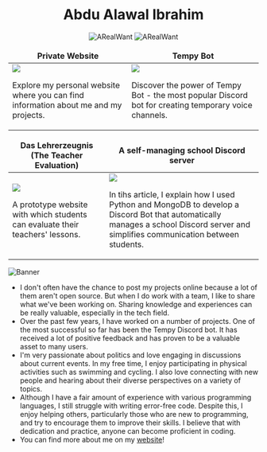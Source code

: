 <h1 align='center'>
     Abdu Alawal Ibrahim
</h1>


<p align="center"> 
     <img src="https://img.shields.io/badge/-ARealWant-4651cb" alt="ARealWant"/></a>
     <img src="https://github-profile-trophy.vercel.app/?username=ARealWant&rank=SECRET,SSS,SS,S,AAA,AA,A,B,C&margin-w=5&no-bg=true&no-frame=true" alt="ARealWant" /></a> 
     </p>

<div>
    <table>
        <thead>
            <tr border="none!important;">
                <th style="border: none!important;">Private Website</th>
                <th style="border: none!important;">Tempy Bot</th>
            </tr>
        </thead>
        <tbody>
            <tr>
                <td><a href="https://arealwant.com/"><img src="https://us-east-1.tixte.net/uploads/media.arealwant.com/chrome_EkHbwqww5Q.png"/></a>
                    <p>Explore my personal website where you can find information about me and my projects.</p></td>
                <td><a href="https://tempybot.me/"><img src="https://us-east-1.tixte.net/uploads/media.arealwant.com/chrome_CcqUCM25Nh.png"/></a>
                    <p>Discover the power of Tempy Bot - the most popular Discord bot for creating temporary voice channels.</p></td>
            </tr>
        </tbody>
    </table>
</div>

<div>
    <table>
        <thead>
            <tr border="none!important;">
                <th style="border: none!important;">Das Lehrerzeugnis (The Teacher Evaluation)</th>
                <th style="border: none!important;">A self-managing school Discord server</th>
            </tr>
        </thead>
        <tbody>
            <tr>
                <td><a href="https://www.linkedin.com/pulse/way-students-rate-teachers-lessons-using-bootstrap-python-ibrahim-9zwve/"><img src="https://media.arealwant.com/r/chrome_6wnRiK0bZv.png"/></a>
                    <p>A prototype website with which students can evaluate their teachers' lessons.</p></td>
                <td><a href="https://www.linkedin.com/pulse/creation-self-managing-school-discord-server-using-python-ibrahim-i0nne/"><img src="https://media.arealwant.com/r/chrome_M859AdBYwl.png"/></a>
                    <p>In tihs article, I explain how I used Python and MongoDB to develop a Discord Bot that automatically manages a school Discord server and simplifies communication between students.

</p></td>
            </tr>
        </tbody>
    </table>
</div>




![Banner](https://media.discordapp.net/attachments/784948147881115688/1098266713511960696/bgGH.gif?width=1439&height=479) 
     
- I don't often have the chance to post my projects online because a lot of them aren't open source. But when I do work with a team, I like to share what we've been working on. Sharing knowledge and experiences can be really valuable, especially in the tech field.
- Over the past few years, I have worked on a number of projects. One of the most successful so far has been the Tempy Discord bot. It has received a lot of positive feedback and has proven to be a valuable asset to many users.
- I'm very passionate about politics and love engaging in discussions about current events. In my free time, I enjoy participating in physical activities such as swimming and cycling. I also love connecting with new people and hearing about their diverse perspectives on a variety of topics.
- Although I have a fair amount of experience with various programming languages, I still struggle with writing error-free code. Despite this, I enjoy helping others, particularly those who are new to programming, and try to encourage them to improve their skills. I believe that with dedication and practice, anyone can become proficient in coding.
- You can find more about me on my [website](https://arealwant.com/)!
